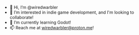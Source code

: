 - 👋 Hi, I’m @wiredwarbler
- 👀 I’m interested in indie game development, and I'm looking to collaborate!
- 🌱 I’m currently learning Godot!
- 📫 Reach me at wiredwarbler@proton.me!

<!---
wiredwarbler/wiredwarbler is a ✨ special ✨ repository because its `README.md` (this file) appears on your GitHub profile.
You can click the Preview link to take a look at your changes.
--->
